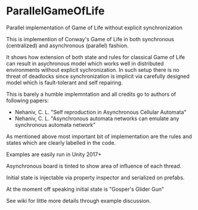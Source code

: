 # ParallelGameOfLife
Parallel implementation of Game of Life without explicit synchronization

This is implemention of Conway's Game of Life in both synchronous (centralized) and asynchronous (parallel) fashion.

It shows how extension of both state and rules for classical Game of Life can result in asychronous model which works well in distributed environments without explicit sychronization. In such setup there is no threat of deadlocks since synchronization is implicit via carefully designed model which is fault-tolerant and self repairing.

This is barely a humble implemntation and all credits go to authors of following papers:
- Nehaniv, C. L. "Self reproduction in Asynchronous Cellular Automata"
- Nehaniv, C. L. "Asynchronous automata networks can emulate any synchronous automata network"

As mentioned above most important bit of implementation are the rules and states which are clearly labelled in the code.

Examples are easily run in Unity 2017+

Asynchronous board is tinted to show area of influence of each thread.

Initial state is injectable via property inspector and serialized on prefabs.

At the moment off speaking initial state is "Gosper's Glider Gun"

See wiki for little more details through example discussion.
